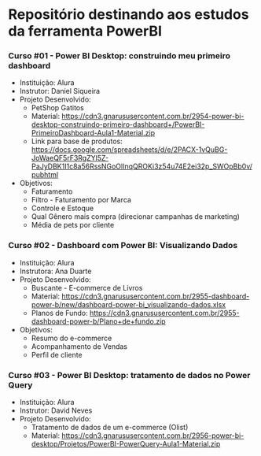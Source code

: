 # Repositório destinando aos estudos da ferramenta PowerBI

### Curso #01 - Power BI Desktop: construindo meu primeiro dashboard
* Instituição: Alura
* Instrutor: Daniel Siqueira
* Projeto Desenvolvido:
    * PetShop Gatitos
    * Material: https://cdn3.gnarususercontent.com.br/2954-power-bi-desktop-construindo-primeiro-dashboard+/PowerBI-PrimeiroDashboard-Aula1-Material.zip
    * Link para base de produtos: https://docs.google.com/spreadsheets/d/e/2PACX-1vQuBG-JoWaeQF5rF3RgZYl5Z-PaJyDBK1I1c8a56RssNGoOlInqQROKi3z54u74E2ei32p_SWOpBb0v/pubhtml
* Objetivos:
    * Faturamento
    * Filtro - Faturamento por Marca
    * Controle e Estoque
    * Qual Gênero mais compra (direcionar campanhas de marketing)
    * Média de pets por cliente

### Curso #02 - Dashboard com Power BI: Visualizando Dados
* Instituição: Alura
* Instrutora: Ana Duarte
* Projeto Desenvolvido:
    * Buscante - E-commerce de Livros
    * Material: https://cdn3.gnarususercontent.com.br/2955-dashboard-power-b/new/dashboard-power-bi_visualizando-dados.xlsx
    * Planos de Fundo: https://cdn3.gnarususercontent.com.br/2955-dashboard-power-b/Plano+de+fundo.zip
* Objetivos:
    * Resumo do e-commerce
    * Acompanhamento de Vendas
    * Perfil de cliente
    
### Curso #03 - Power BI Desktop: tratamento de dados no Power Query
* Instituição: Alura
* Instrutor: David Neves
* Projeto Desenvolvido:
    * Tratamento de dados de um e-commerce (Olist)
    * Material: https://cdn3.gnarususercontent.com.br/2956-power-bi-desktop/Projetos/PowerBI-PowerQuery-Aula1-Material.zip
    